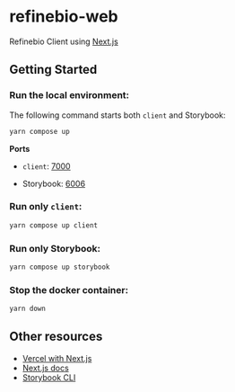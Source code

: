 # refinebio-web

Refinebio Client using [Next.js](https://nextjs.org/)

## Getting Started

### Run the local environment:

The following command starts both `client` and Storybook:

```bash
yarn compose up
```

**Ports**

- `client`: [7000](http://localhost:7000)

- Storybook: [6006](http://localhost:6006)

### Run only `client`:

```bash
yarn compose up client
```

### Run only Storybook:

```bash
yarn compose up storybook
```

### Stop the docker container:

```bash
yarn down
```

## Other resources

- [Vercel with Next.js](https://vercel.com/solutions/nextjs)
- [Next.js docs](https://nextjs.org/docs)
- [Storybook CLI](https://storybook.js.org/docs/react/api/cli-options)
